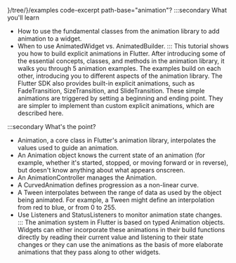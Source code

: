 }/tree/}/examples 
code-excerpt path-base="animation"?
:::secondary What you'll learn
* How to use the fundamental classes from the
  animation library to add animation to a widget.
* When to use AnimatedWidget vs. AnimatedBuilder.
:::
This tutorial shows you how to build explicit animations in Flutter.
After introducing some of the essential concepts, classes,
and methods in the animation library, it walks you through 5
animation examples. The examples build on each other,
introducing you to different aspects of the animation library.
The Flutter SDK also provides built-in explicit animations,
such as FadeTransition, SizeTransition,
and SlideTransition. These simple animations are
triggered by setting a beginning and ending point.
They are simpler to implement
than custom explicit animations, which are described here.

:::secondary What's the point?
* Animation, a core class in Flutter's animation library,
  interpolates the values used to guide an animation.
* An Animation object knows the current state of an animation
  (for example, whether it's started, stopped,
  or moving forward or in reverse),
  but doesn't know anything about what appears onscreen.
* An AnimationController manages the Animation.
* A CurvedAnimation defines progression as a non-linear curve.
* A Tween interpolates between the range of data as used by the
  object being animated.
  For example, a Tween might define an interpolation
  from red to blue, or from 0 to 255.
* Use Listeners and StatusListeners to monitor
  animation state changes.
:::
The animation system in Flutter is based on typed
Animation objects. Widgets can either incorporate
these animations in their build functions directly by
reading their current value and listening to their state
changes or they can use the animations as the basis of
more elaborate animations that they pass along to
other widgets.

